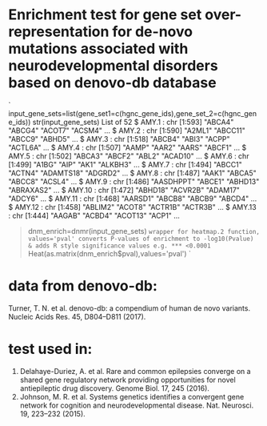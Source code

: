 
# Enrichment test for gene set over-representation for de-novo mutations associated with neurodevelopmental disorders based on denovo-db database
`
input_gene_sets=list(gene_set1=c(hgnc_gene_ids),gene_set_2=c(hgnc_gene_ids))
 str(input_gene_sets)
 List of 52
  $ AMY.1       : chr [1:593] "ABCA4" "ABCG4" "ACOT7" "ACSM4" ...
  $ AMY.2       : chr [1:590] "A2ML1" "ABCC11" "ABCC9" "ABHD5" ...
  $ AMY.3       : chr [1:518] "ABCB4" "ABI3" "ACPP" "ACTL6A" ...
  $ AMY.4       : chr [1:507] "AAMP" "AAR2" "AARS" "ABCF1" ...
  $ AMY.5       : chr [1:502] "ABCA3" "ABCF2" "ABL2" "ACAD10" ...
  $ AMY.6       : chr [1:499] "A1BG" "AIP" "AK1" "ALKBH3" ...
  $ AMY.7       : chr [1:494] "ABCC1" "ACTN4" "ADAMTS18" "ADGRD2" ...
  $ AMY.8       : chr [1:487] "AAK1" "ABCA5" "ABCC8" "ACSL4" ...
  $ AMY.9       : chr [1:486] "AASDHPPT" "ABCE1" "ABHD13" "ABRAXAS2" ...
  $ AMY.10      : chr [1:472] "ABHD18" "ACVR2B" "ADAM17" "ADCY6" ...
  $ AMY.11      : chr [1:468] "AARSD1" "ABCB8" "ABCB9" "ABCD4" ...
  $ AMY.12      : chr [1:458] "ABLIM2" "ACOT8" "ACTR1B" "ACTR3B" ...
  $ AMY.13      : chr [1:444] "AAGAB" "ACBD4" "ACOT13" "ACP1" ...

> dnm_enrich=dnmr(input_gene_sets)
`
wrapper for heatmap.2 function, values='pval' converts P-values of enrichment to -log10(Pvalue) & adds R style significance values e.g. *** <0.0001
`
  Heat(as.matrix(dnm_enrich$pval),values='pval')
`
# data from denovo-db:
Turner, T. N. et al. denovo-db: a compendium of human de novo variants. Nucleic Acids Res. 45, D804–D811 (2017).

# test used in:
1.  Delahaye-Duriez, A. et al. Rare and common epilepsies converge on a shared gene regulatory network providing opportunities for novel antiepileptic drug discovery. Genome Biol. 17, 245 (2016).
2.  Johnson, M. R. et al. Systems genetics identifies a convergent gene network for cognition and neurodevelopmental disease. Nat. Neurosci. 19, 223–232 (2015).



